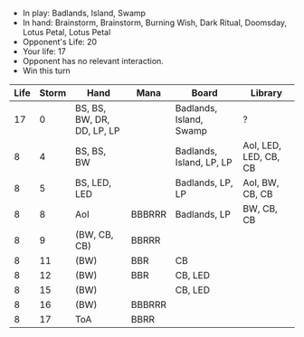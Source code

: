 - In play: Badlands, Island, Swamp
- In hand: Brainstorm, Brainstorm, Burning Wish, Dark Ritual, Doomsday, Lotus
  Petal, Lotus Petal
- Opponent's Life: 20
- Your life: 17
- Opponent has no relevant interaction.
- Win this turn

| Life | Storm | Hand                       | Mana   | Board                    | Library               |
|------|-------|----------------------------|--------|--------------------------|-----------------------|
| 17   | 0     | BS, BS, BW, DR, DD, LP, LP |        | Badlands, Island, Swamp  | ?                     |
| 8    | 4     | BS, BS, BW                 |        | Badlands, Island, LP, LP | AoI, LED, LED, CB, CB |
| 8    | 5     | BS, LED, LED               |        | Badlands, LP, LP         | AoI, BW, CB, CB       |
| 8    | 8     | AoI                        | BBBRRR | Badlands, LP             | BW, CB, CB            |
| 8    | 9     | (BW, CB, CB)               | BBRRR  |                          |                       |
| 8    | 11    | (BW)                       | BBR    | CB                       |                       |
| 8    | 12    | (BW)                       | BBR    | CB, LED                  |                       |
| 8    | 15    | (BW)                       |        | CB, LED                  |                       |
| 8    | 16    | (BW)                       | BBBRRR |                          |                       |
| 8    | 17    | ToA                        | BBRR   |                          |                       |
